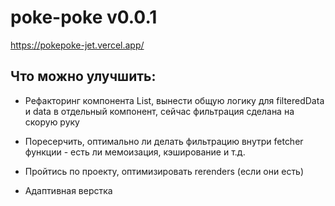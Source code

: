 # poke-poke v0.0.1

https://pokepoke-jet.vercel.app/

## Что можно улучшить:

- Рефакторинг компонента List, вынести общую логику для filteredData и data в отдельный компонент, сейчас фильтрация сделана на скорую руку
- Поресерчить, оптимально ли делать фильтрацию внутри fetcher функции - есть ли мемоизация, кэширование и т.д.

- Пройтись по проекту, оптимизировать rerenders (если они есть)
- Адаптивная верстка
